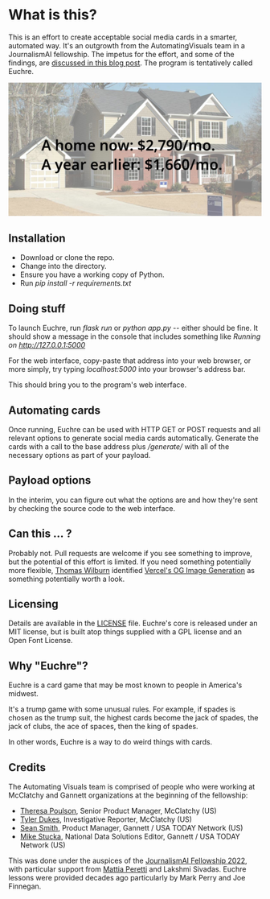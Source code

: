 # What is this?

This is an effort to create acceptable social media cards in a smarter, automated way. It's an outgrowth from the AutomatingVisuals team in a JournalismAI fellowship. The impetus for the effort, and some of the findings, are [discussed in this blog post](https://blogs.lse.ac.uk/polis/2022/10/11/lessons-from-prototyping-an-ai-visual-pipeline/). The program is tentatively called Euchre.

![Demo image](static/demo600.png?raw=true)

## Installation

 - Download or clone the repo.
 - Change into the directory.
 - Ensure you have a working copy of Python.
 - Run *pip install -r requirements.txt*

## Doing stuff

To launch Euchre, run *flask run* or *python app.py* -- either should be fine. It should show a message in the console that includes something like *Running on http://127.0.0.1:5000*

For the web interface, copy-paste that address into your web browser, or more simply, try typing *localhost:5000* into your browser's address bar.

This should bring you to the program's web interface.

## Automating cards

Once running, Euchre can be used with HTTP GET or POST requests and all relevant options to generate social media cards automatically. Generate the cards with a call to the base address plus */generate/* with all of the necessary options as part of your payload.

## Payload options

In the interim, you can figure out what the options are and how they're sent by checking the source code to the web interface.

## Can this ... ?

Probably not. Pull requests are welcome if you see something to improve, but the potential of this effort is limited. If you need something potentially more flexible, [Thomas Wilburn](https://github.com/thomaswilburn) identified [Vercel's OG Image Generation](https://vercel.com/docs/concepts/functions/edge-functions/og-image-generation) as something potentially worth a look.

## Licensing ##

Details are available in the [LICENSE](LICENSE) file. Euchre's core is released under an MIT license, but is built atop things supplied with a GPL license and an Open Font License.

## Why "Euchre"?

Euchre is a card game that may be most known to people in America's midwest.

It's a trump game with some unusual rules. For example, if spades is chosen as the trump suit, the highest cards become the jack of spades, the jack of clubs, the ace of spaces, then the king of spades.

In other words, Euchre is a way to do weird things with cards.

## Credits

The Automating Visuals team is comprised of people who were working at McClatchy and Gannett organizations at the beginning of the fellowship:

 - [Theresa Poulson](https://github.com/theresapoulson), Senior Product Manager, McClatchy (US)
 - [Tyler Dukes](https://github.com/mtdukes), Investigative Reporter, McClatchy (US)
 - [Sean Smith](https://github.com/ssmithgannett), Product Manager, Gannett / USA TODAY Network (US)
 - [Mike Stucka](https://github.com/stucka), National Data Solutions Editor, Gannett / USA TODAY Network (US)

This was done under the auspices of the [JournalismAI Fellowship 2022](https://www.lse.ac.uk/media-and-communications/polis/JournalismAI), with particular support from [Mattia Peretti](https://github.com/xhgMattia) and Lakshmi Sivadas. Euchre lessons were provided decades ago particularly by Mark Perry and Joe Finnegan.
